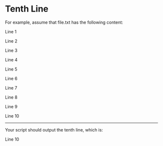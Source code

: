 # Tenth Line
For example, assume that file.txt has the following content:

Line 1

Line 2

Line 3

Line 4

Line 5

Line 6

Line 7

Line 8

Line 9

Line 10

---
Your script should output the tenth line, which is:

Line 10
